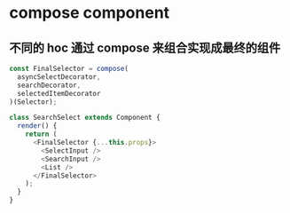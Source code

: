 # compose component


## 不同的 hoc 通过 compose 来组合实现成最终的组件
```js
const FinalSelector = compose(
  asyncSelectDecorator,
  searchDecorator,
  selectedItemDecorator
)(Selector);

class SearchSelect extends Component {
  render() {
    return (
      <FinalSelector {...this.props}>
        <SelectInput />
        <SearchInput />
        <List />
      </FinalSelector>
    );
  }
}
```
